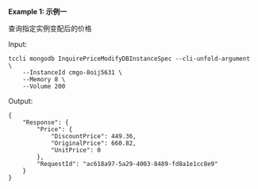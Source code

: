 **Example 1: 示例一**

查询指定实例变配后的价格

Input: 

```
tccli mongodb InquirePriceModifyDBInstanceSpec --cli-unfold-argument  \
    --InstanceId cmgo-8oij5631 \
    --Memory 8 \
    --Volume 200
```

Output: 
```
{
    "Response": {
        "Price": {
            "DiscountPrice": 449.36,
            "OriginalPrice": 660.82,
            "UnitPrice": 0
        },
        "RequestId": "ac618a97-5a29-4003-8489-fd8a1e1cc8e9"
    }
}
```

